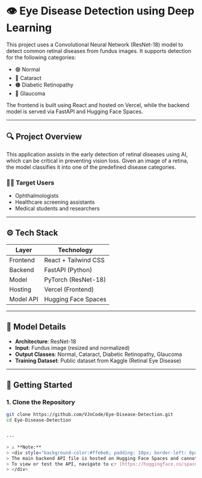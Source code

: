 # 👁️ Eye Disease Detection using Deep Learning

This project uses a Convolutional Neural Network (ResNet-18) model to detect common retinal diseases from fundus images. It supports detection for the following categories:

- 🟢 Normal
- 🔴 Cataract
- 🟠 Diabetic Retinopathy
- 🔵 Glaucoma

The frontend is built using React and hosted on Vercel, while the backend model is served via FastAPI and Hugging Face Spaces.

---

## 🔍 Project Overview

This application assists in the early detection of retinal diseases using AI, which can be critical in preventing vision loss. Given an image of a retina, the model classifies it into one of the predefined disease categories.

### 👨‍⚕️ Target Users
- Ophthalmologists
- Healthcare screening assistants
- Medical students and researchers

---

## ⚙️ Tech Stack

| Layer     | Technology              |
|-----------|-------------------------|
| Frontend  | React + Tailwind CSS    |
| Backend   | FastAPI (Python)        |
| Model     | PyTorch (ResNet-18)     |
| Hosting   | Vercel (Frontend)       |
| Model API | Hugging Face Spaces     |

---

## 🧠 Model Details

- **Architecture**: ResNet-18
- **Input**: Fundus image (resized and normalized)
- **Output Classes**: Normal, Cataract, Diabetic Retinopathy, Glaucoma
- **Training Dataset**: Public dataset from Kaggle (Retinal Eye Disease)

---

## 🚀 Getting Started

### 1. Clone the Repository

```bash
git clone https://github.com/VJnCode/Eye-Disease-Detection.git
cd Eye-Disease-Detection


---

> ⚠️ **Note:**  
> <div style="background-color:#ffe6e6; padding: 10px; border-left: 6px solid #ff4d4d;">
> The main backend API file is hosted on Hugging Face Spaces and cannot be opened directly like a code file.  
> To view or test the API, navigate to 👉 [https://huggingface.co/spaces/NAVARASA/eye-disease-prediction](https://huggingface.co/spaces/NAVARASA/eye-disease-prediction)
> </div>

